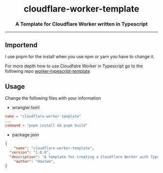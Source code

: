 <h1 align="center" style="font-weight: bold">
    cloudflare-worker-template
</h1>

<h3 align="center" style="font-weight: bold">
    A Template for Cloudflare Worker written in Typescript
</h3>

---

## **Importend**

I use pnpm for the install when you use npm or yarn you have to change it.

For more depth how to use Cloudfalre Worker in Typescript go to the following repo [worker-typescript-template](https://github.com/cloudflare/worker-typescript-template)

## **Usage**

Change the following files with your information

- wrangler.toml
```toml
name = "cloudflare-worker-template"
...
command = "pnpm install && pnpm build"
```

- package.json
```json
{
	"name": "cloudflare-worker-template",
  "version": "1.0.0",
  "description": "A template for creating a Cloudflare Worker with Typescript and a simple Routing class",
	"author": "HaxSam",
}
```